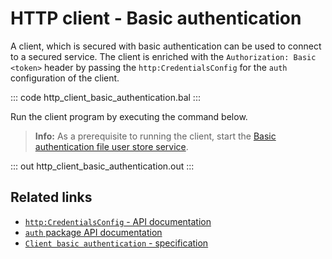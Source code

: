 # HTTP client - Basic authentication

A client, which is secured with basic authentication can be used to connect to a secured service. The client is enriched with the `Authorization: Basic <token>` header by passing the `http:CredentialsConfig` for the `auth` configuration of the client.

::: code http_client_basic_authentication.bal :::

Run the client program by executing the command below.

>**Info:** As a prerequisite to running the client, start the [Basic authentication file user store service](/learn/by-example/http-service-basic-authentication-file-user-store).

::: out http_client_basic_authentication.out :::

## Related links
- [`http:CredentialsConfig` - API documentation](https://lib.ballerina.io/ballerina/http/latest/records/CredentialsConfig)
- [`auth` package API documentation](https://lib.ballerina.io/ballerina/auth/latest/)
- [`Client basic authentication` - specification](https://ballerina.io/spec/http/#9115-client---basic-auth)
